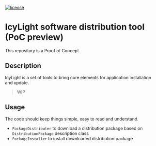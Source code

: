 [![license](https://img.shields.io/badge/license-MIT-brightgreen.svg?style=flat-square)](!LICENSE.md)
# IcyLight software distribution tool (PoC preview)
This repository is a Proof of Concept

## Description
IcyLight is a set of tools to bring core elements for application installation and update.

>WIP

## Usage
The code should keep things simple, easy to read and understand.

- `PackageDistributer` to download a distribution package based on `DistributionPackage` description class
- `PackageInstaller` to install downloaded distribution package
